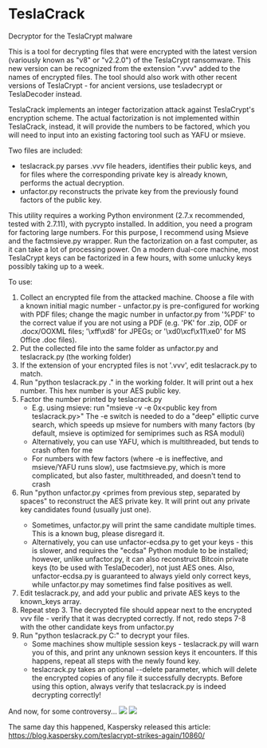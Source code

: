 # TeslaCrack
Decryptor for the TeslaCrypt malware

This is a tool for decrypting files that were encrypted with the latest version
(variously known as "v8" or "v2.2.0") of the TeslaCrypt ransomware. This new version
can be recognized from the extension ".vvv" added to the names of encrypted files.
The tool should also work with other recent versions of TeslaCrypt - for ancient versions,
use tesladecrypt or TeslaDecoder instead.

TeslaCrack implements an integer factorization attack against TeslaCrypt's encryption
scheme. The actual factorization is not implemented within TeslaCrack, instead,
it will provide the numbers to be factored, which you will need to input into an existing
factoring tool such as YAFU or msieve.

Two files are included:
- teslacrack.py parses .vvv file headers, identifies their public keys, and for files where
  the corresponding private key is already known, performs the actual decryption.
- unfactor.py reconstructs the private key from the previously found factors of the public key.

This utility requires a working Python environment (2.7.x recommended, tested with 2.7.11),
with pycrypto installed. In addition, you need a program for factoring large numbers.
For this purpose, I recommend using Msieve and the factmsieve.py wrapper.
Run the factorization on a fast computer, as it can take a lot of processing power.
On a modern dual-core machine, most TeslaCrypt keys can be factorized in a few hours, with some
unlucky keys possibly taking up to a week.

To use:

1. Collect an encrypted file from the attacked machine.
   Choose a file with a known initial magic number - unfactor.py is pre-configured
   for working with PDF files; change the magic number in unfactor.py from '%PDF' to the correct
   value if you are not using a PDF (e.g. 'PK' for .zip, ODF or .docx/OOXML files; '\xff\xd8' for
   JPEGs; or '\xd0\xcf\x11\xe0' for MS Office .doc files).
2. Put the collected file into the same folder as unfactor.py and teslacrack.py (the working folder)
3. If the extension of your encrypted files is not '.vvv', edit teslacrack.py to match.
4. Run "python teslacrack.py ." in the working folder. It will print out a hex number.
   This hex number is your AES public key.
5. Factor the number printed by teslacrack.py 
   * E.g. using msieve: run "msieve -v -e 0x&lt;public key from teslacrack.py&gt;"
     The -e switch is needed to do a "deep" elliptic curve search, which speeds up msieve for numbers
     with many factors (by default, msieve is optimized for semiprimes such as RSA moduli)
   * Alternatively, you can use YAFU, which is multithreaded, but tends to crash often for me
   * For numbers with few factors (where -e is ineffective, and msieve/YAFU runs slow),
     use factmsieve.py, which is more complicated, but also faster, multithreaded, and doesn't tend
     to crash
6. Run "python unfactor.py <name of encrypted file> <primes from previous step, separated by spaces"
   to reconstruct the AES private key. It will print out any private key candidates found
   (usually just one).
   * Sometimes, unfactor.py will print the same candidate multiple times. This is a known bug,
     please disregard it.
   * Alternatively, you can use unfactor-ecdsa.py to get your keys - this is slower, and requires the
     "ecdsa" Python module to be installed; however, unlike unfactor.py, it can also reconstruct
     Bitcoin private keys (to be used with TeslaDecoder), not just AES ones. Also, unfactor-ecdsa.py
     is guaranteed to always yield only correct keys, while unfactor.py may sometimes find false
     positives as well.
7. Edit teslacrack.py, and add your public and private AES keys to the known_keys array.
8. Repeat step 3. The decrypted file should appear next to the encrypted vvv file - verify that it was decrypted correctly.
   If not, redo steps 7-8 with the other candidate keys from unfactor.py
9. Run "python teslacrack.py C:\" to decrypt your files.
   * Some machines show multiple session keys - teslacrack.py will warn you of this, and print any
     unknown session keys it encounters. If this happens, repeat all steps with the newly found key.
   * teslacrack.py takes an optional --delete parameter, which will delete the encrypted copies of
     any file it successfully decrypts. Before using this option, always verify that teslacrack.py
     is indeed decrypting correctly!

And now, for some controversy...
![](https://cloud.githubusercontent.com/assets/16308406/11841119/45709ea2-a3fb-11e5-9df6-8dcc43a6812e.png)
![](https://cloud.githubusercontent.com/assets/16308406/11841120/4574e138-a3fb-11e5-981b-5b30e7f8bd84.png)

The same day this happened, Kaspersky released this article: https://blog.kaspersky.com/teslacrypt-strikes-again/10860/ 
